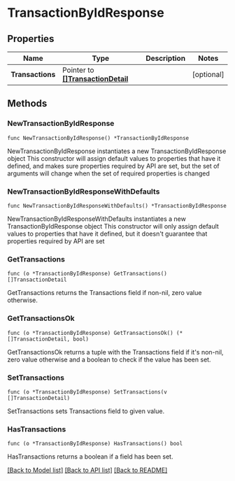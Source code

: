 # TransactionByIdResponse

## Properties

Name | Type | Description | Notes
------------ | ------------- | ------------- | -------------
**Transactions** | Pointer to [**[]TransactionDetail**](TransactionDetail.md) |  | [optional] 

## Methods

### NewTransactionByIdResponse

`func NewTransactionByIdResponse() *TransactionByIdResponse`

NewTransactionByIdResponse instantiates a new TransactionByIdResponse object
This constructor will assign default values to properties that have it defined,
and makes sure properties required by API are set, but the set of arguments
will change when the set of required properties is changed

### NewTransactionByIdResponseWithDefaults

`func NewTransactionByIdResponseWithDefaults() *TransactionByIdResponse`

NewTransactionByIdResponseWithDefaults instantiates a new TransactionByIdResponse object
This constructor will only assign default values to properties that have it defined,
but it doesn't guarantee that properties required by API are set

### GetTransactions

`func (o *TransactionByIdResponse) GetTransactions() []TransactionDetail`

GetTransactions returns the Transactions field if non-nil, zero value otherwise.

### GetTransactionsOk

`func (o *TransactionByIdResponse) GetTransactionsOk() (*[]TransactionDetail, bool)`

GetTransactionsOk returns a tuple with the Transactions field if it's non-nil, zero value otherwise
and a boolean to check if the value has been set.

### SetTransactions

`func (o *TransactionByIdResponse) SetTransactions(v []TransactionDetail)`

SetTransactions sets Transactions field to given value.

### HasTransactions

`func (o *TransactionByIdResponse) HasTransactions() bool`

HasTransactions returns a boolean if a field has been set.


[[Back to Model list]](../README.md#documentation-for-models) [[Back to API list]](../README.md#documentation-for-api-endpoints) [[Back to README]](../README.md)


